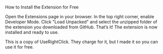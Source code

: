 How to Install the Extension for Free

Open the Extensions page in your browser.
In the top right corner, enable Developer Mode.
Click "Load Unpacked" and select the unzipped folder of the extension you downloaded from GitHub.
That’s it! The extension is now installed and ready to use.

This is a copy of UseRightClick. They charge for it, but I made it so you can use it for free.
